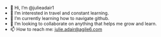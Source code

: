 - 👋 Hi, I’m @julieadair1
- 👀 I’m interested in travel and constant learning.
- 🌱 I’m currently learning how to navigate github.
- 💞️ I’m looking to collaborate on anything that helps me grow and learn.
- 📫 How to reach me: julie.adair@agile6.com

<!---
julieadair1/julieadair1 is a ✨ special ✨ repository because its `README.md` (this file) appears on your GitHub profile.
You can click the Preview link to take a look at your changes.
--->
